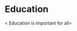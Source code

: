 # Education
< Education is important for all>
<if you will get education then you can teach other>
<you can have a great life>
<you can teach other to have a good life>
